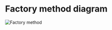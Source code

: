 # Factory method diagram

![Factory method](https://refactoring.guru/images/patterns/diagrams/abstract-factory/example-2x.png)
